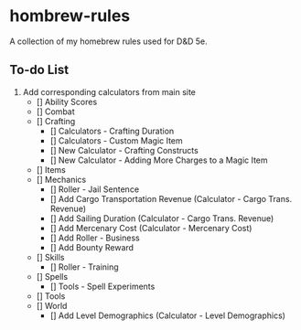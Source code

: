 # hombrew-rules
A collection of my homebrew rules used for D&amp;D 5e.

## To-do List
1. Add corresponding calculators from main site
    - [] Ability Scores
    - [] Combat
    - [] Crafting
        - [] Calculators - Crafting Duration
        - [] Calculators - Custom Magic Item
        - [] New Calculator - Crafting Constructs
        - [] New Calculator - Adding More Charges to a Magic Item
    - [] Items
    - [] Mechanics
        - [] Roller - Jail Sentence
        - [] Add Cargo Transportation Revenue (Calculator - Cargo Trans. Revenue)
        - [] Add Sailing Duration (Calculator - Cargo Trans. Revenue)
        - [] Add Mercenary Cost (Calculator - Mercenary Cost)
        - [] Add Roller - Business
        - [] Add Bounty Reward
    - [] Skills
         - [] Roller - Training
    - [] Spells
        - [] Tools - Spell Experiments
    - [] Tools
    - [] World
        - [] Add Level Demographics (Calculator - Level Demographics)